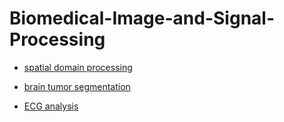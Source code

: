 # Biomedical-Image-and-Signal-Processing

 - [spatial domain processing](https://github.com/Thomas-JHR/Biomedical-Image-and-Signal-Processing/tree/main/Spatial%20Domain%20Processing)
 
 - [brain tumor segmentation](https://github.com/Thomas-JHR/Biomedical-Image-and-Signal-Processing/tree/main/Brain%20Tumor%20Segmentation)
 
 - [ECG analysis](https://github.com/Thomas-JHR/Biomedical-Image-and-Signal-Processing/tree/main/ECG%20Signal%20Processing)
